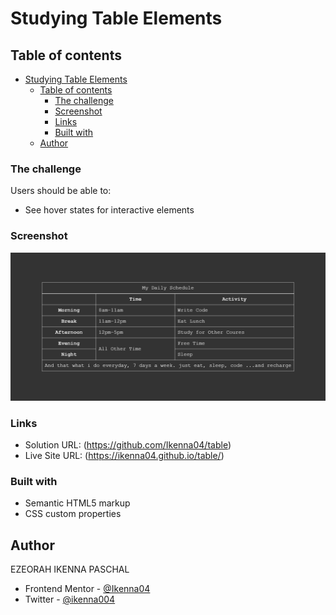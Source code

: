 # Studying Table Elements

## Table of contents

- [Studying Table Elements](#studying-table-elements)
  - [Table of contents](#table-of-contents)
    - [The challenge](#the-challenge)
    - [Screenshot](#screenshot)
    - [Links](#links)
    - [Built with](#built-with)
  - [Author](#author)

### The challenge

Users should be able to:

- See hover states for interactive elements

### Screenshot

![](screen-shot/Screenshot%202023-11-06%20at%2014-20-12%20Table.png)

### Links

- Solution URL: (https://github.com/Ikenna04/table)
- Live Site URL: (https://ikenna04.github.io/table/)

### Built with

- Semantic HTML5 markup
- CSS custom properties

## Author

EZEORAH IKENNA PASCHAL

<!-- - Website - [Add your name here](https://www.your-site.com) -->

- Frontend Mentor - [@Ikenna04](https://www.frontendmentor.io/profile/Ikenna04)
- Twitter - [@ikenna004](https://www.twitter.com/ikenna004)
